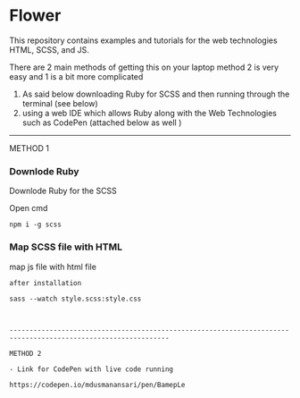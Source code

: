 # Flower
This repository contains examples and tutorials for the web technologies HTML, SCSS, and JS.

There are 2 main methods of getting this on your laptop method 2 is very easy and 1 is a bit more complicated 

1) As said below downloading Ruby for SCSS and then running through the terminal (see below)
2) using a web IDE which allows Ruby along with the Web Technologies such as CodePen (attached below as well )

-----------------------------------------------------------------------------------------------------------------

METHOD 1

### Downlode Ruby 
Downlode Ruby for the SCSS

Open cmd
```
npm i -g scss
```



### Map SCSS file with HTML

map js file with html file 

```
after installation 

sass --watch style.scss:style.css



--------------------------------------------------------------------------------------------------------------

METHOD 2

- Link for CodePen with live code running

https://codepen.io/mdusmanansari/pen/BamepLe

